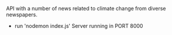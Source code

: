 API with a number of news related to climate change from diverse newspapers.

- run 'nodemon index.js'
  Server running in PORT 8000
